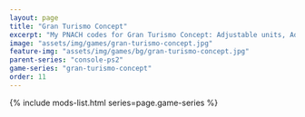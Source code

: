 ```yaml
---
layout: page
title: "Gran Turismo Concept"
excerpt: "My PNACH codes for Gran Turismo Concept: Adjustable units, Adjusted trigger sensitivity."
image: "assets/img/games/gran-turismo-concept.jpg"
feature-img: "assets/img/games/bg/gran-turismo-concept.jpg"
parent-series: "console-ps2"
game-series: "gran-turismo-concept"
order: 11
---
```


{% include mods-list.html series=page.game-series %}
